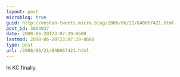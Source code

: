 ```yaml
---
layout: post
microblog: true
guid: http://vmstan-tweets.micro.blog/2008/06/21/840067421.html
post_id: 3054937
date: 2008-06-20T23:07:29-0600
lastmod: 2008-06-20T23:07:29-0600
type: post
url: /2008/06/21/840067421.html
---
```

In KC finally.
